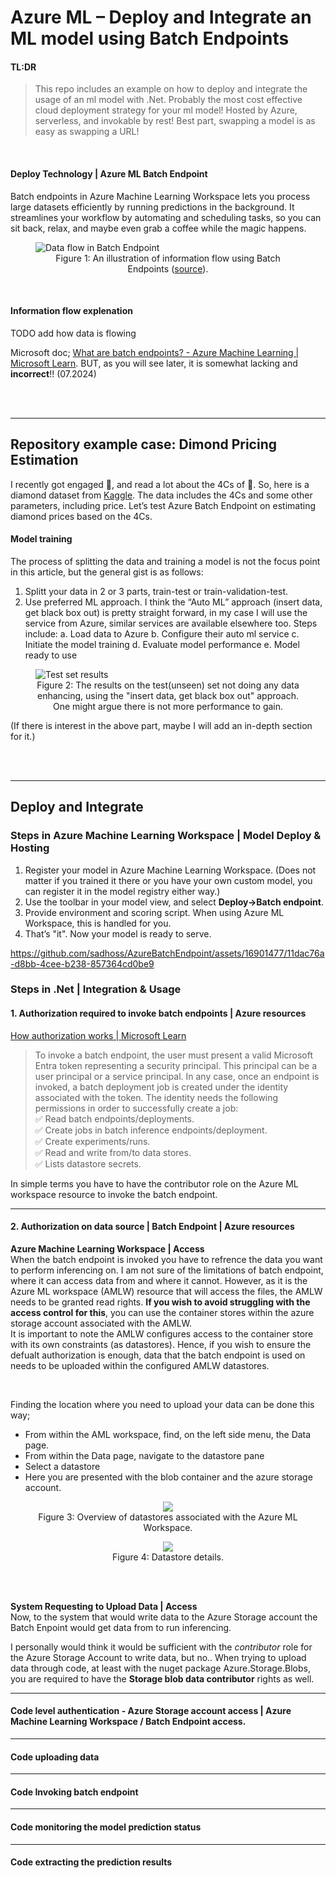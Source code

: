 ﻿# Azure ML – Deploy and Integrate an ML model using Batch Endpoints 

#### TL:DR  
>This repo includes an example on how to deploy and integrate the usage of an ml model with .Net. Probably the most cost effective cloud deployment strategy for your ml model! Hosted by Azure, serverless, and invokable by rest! Best part, swapping a model is as easy as swapping a URL!  

<br>  

#### Deploy Technology | Azure ML Batch Endpoint    
Batch endpoints in Azure Machine Learning Workspace lets you process large datasets efficiently by running predictions in the background. It streamlines your workflow by automating and scheduling tasks, so you can sit back, relax, and maybe even grab a coffee while the magic happens.

<figure>
  <img src="Attachments/BatchEndpointFlow.png" alt="Data flow in Batch Endpoint">
  <figcaption style="text-align: center;">Figure 1: An illustration of information flow using Batch Endpoints (<a href="https://learn.microsoft.com/en-us/azure/machine-learning/concept-endpoints-batch?view=azureml-api-2">source</a>).</figcaption>
</figure>

<br> 

#### Information flow explenation
TODO add how data is flowing 

Microsoft doc; [What are batch endpoints? - Azure Machine Learning | Microsoft Learn](https://learn.microsoft.com/en-us/azure/machine-learning/concept-endpoints-batch?view=azureml-api-2). BUT, as you will see later, it is somewhat lacking and **incorrect**!! (07.2024)

<br>  
<br>  

---

## Repository example case: Dimond Pricing Estimation
I recently got engaged 🎉, and read a lot about the 4Cs of 💍. So, here is a diamond dataset from [Kaggle](https://www.kaggle.com/datasets/joebeachcapital/diamonds?resource=download). The data includes the 4Cs and some other parameters, including price. Let’s test Azure Batch Endpoint on estimating diamond prices based on the 4Cs.

#### Model training 
The process of splitting the data and training a model is not the focus point in this article, but the general gist is as follows:
1.	Splitt your data in 2 or 3 parts, train-test or train-validation-test.
2.	Use preferred ML approach. I think the “Auto ML” approach (insert data, get black box out) is pretty straight forward, in my case I will use the service from Azure, similar services are available elsewhere too. Steps include:
	a.	Load data to Azure 
	b.	Configure their auto ml service
	c.	Initiate the model training
	d.	Evaluate model performance
	e.	Model ready to use

<figure>
  <img src="Attachments/Model_evaluation_test_set.png" alt="Test set results">
  <figcaption style="text-align: center;">Figure 2: The results on the test(unseen) set not doing any data enhancing, using the "insert data, get black box out" approach. One might argue there is not more performance to gain.</figcaption>
</figure>

(If there is interest in the above part, maybe I will add an in-depth section for it.) 

<br>
<br>

---

## Deploy and Integrate

### Steps in Azure Machine Learning Workspace | Model Deploy & Hosting
1. Register your model in Azure Machine Learning Workspace. (Does not matter if you trained it there or you have your own custom model, you can register it in the model registry either way.)
2. Use the toolbar in your model view, and select **Deploy->Batch endpoint**. 
3. Provide environment and scoring script. When using Azure ML Workspace, this is handled for you. 
4. That’s "it". Now your model is ready to serve.

https://github.com/sadhoss/AzureBatchEndpoint/assets/16901477/11dac76a-d8bb-4cee-b238-857364cd0be9



### Steps in .Net | Integration & Usage
#### 1. Authorization required to invoke batch endpoints | Azure resources
[How authorization works | Microsoft Learn](https://learn.microsoft.com/en-us/azure/machine-learning/how-to-authenticate-batch-endpoint?view=azureml-api-2&tabs=rest#how-authorization-works) 
> To invoke a batch endpoint, the user must present a valid Microsoft Entra token representing a security principal. This principal can be a user principal or a service principal. In any case, once an endpoint is invoked, a batch deployment job is created under the identity associated with the token. The identity needs the following permissions in order to successfully create a job:  
✅ Read batch endpoints/deployments.  
✅ Create jobs in batch inference endpoints/deployment.  
✅ Create experiments/runs.  
✅ Read and write from/to data stores.  
✅ Lists datastore secrets.  

In simple terms you have to have the contributor role on the Azure ML workspace resource to invoke the batch endpoint.

---
#### 2. Authorization on data source | Batch Endpoint | Azure resources

**Azure Machine Learning Workspace | Access**  
When the batch endpoint is invoked you have to refrence the data you want to perform inferencing on. 
I am not sure of the limitations of batch endpoint, where it can access data from and where it cannot. 
However, as it is the Azure ML workspace (AMLW) resource that will access the files, the AMLW needs to be granted read rights. 
**If you wish to avoid struggling with the access control for this**, you can use the container stores within the azure storage 
account associated with the AMLW.    
It is important to note the AMLW configures access to the container store with its own constraints (as datastores).
Hence, if you wish to ensure the defualt authorization is enough, data that the batch endpoint is used on needs to be uploaded within the configured AMLW datastores.  

<br>

Finding the location where you need to upload your data can be done this way; 
- From within the AML workspace, find, on the left side menu, the Data page. 
- From within the Data page, navigate to the datastore pane 
- Select a datastore
- Here you are presented with the blob container and the azure storage account.

<figure style="text-align: center;">
  <img src="Attachments/AMLW_datastore.png" style="max-width: 300px;">
  <figcaption style="text-align: center;">Figure 3: Overview of datastores associated with the Azure ML Workspace.</figcaption>
</figure>

<figure style="text-align: center;">
  <img src="Attachments/AMLW_datastore2.png" style="max-width: 250px;">
  <figcaption style="text-align: center;">Figure 4: Datastore details.</figcaption>
</figure>

<br>
<br>

**System Requesting to Upload Data | Access**   
Now, to the system that would write data to the Azure Storage account the Batch Enpoint would get data from to run inferencing.  


I personally would think it would be sufficient with the *contributor* role for the Azure Storage Account to write data, but no.. 
When trying to upload data through code, at least with the nuget package Azure.Storage.Blobs, you are required to have the **Storage blob data contributor** rights as well. 

---

#### Code level authentication - Azure Storage account access | Azure Machine Learning Workspace / Batch Endpoint access.



---
#### Code uploading data
---
#### Code Invoking batch endpoint
---
#### Code monitoring the model prediction status 
---
#### Code extracting the prediction results


